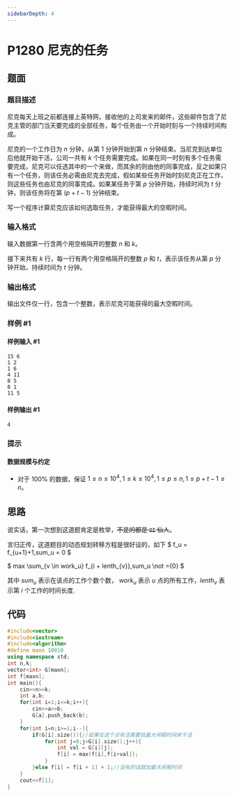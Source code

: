 ```yaml
---
sidebarDepth: 4
---
```

# P1280 尼克的任务
## 题面

### 题目描述

尼克每天上班之前都连接上英特网，接收他的上司发来的邮件，这些邮件包含了尼克主管的部门当天要完成的全部任务，每个任务由一个开始时刻与一个持续时间构成。

尼克的一个工作日为 $n$ 分钟，从第 $1$ 分钟开始到第 $n$ 分钟结束。当尼克到达单位后他就开始干活，公司一共有 $k$ 个任务需要完成。如果在同一时刻有多个任务需要完成，尼克可以任选其中的一个来做，而其余的则由他的同事完成，反之如果只有一个任务，则该任务必需由尼克去完成，假如某些任务开始时刻尼克正在工作，则这些任务也由尼克的同事完成。如果某任务于第 $p$ 分钟开始，持续时间为 $t$ 分钟，则该任务将在第 $(p+t-1)$ 分钟结束。

写一个程序计算尼克应该如何选取任务，才能获得最大的空暇时间。

### 输入格式

输入数据第一行含两个用空格隔开的整数 $n$ 和 $k$。

接下来共有 $k$ 行，每一行有两个用空格隔开的整数 $p$ 和 $t$，表示该任务从第 $p$ 分钟开始，持续时间为 $t$ 分钟。

### 输出格式

输出文件仅一行，包含一个整数，表示尼克可能获得的最大空暇时间。

### 样例 #1

#### 样例输入 #1

```
15 6
1 2
1 6
4 11
8 5
8 1
11 5
```

#### 样例输出 #1

```
4
```

### 提示

#### 数据规模与约定

- 对于 $100\%$ 的数据，保证 $1 \leq n \leq 10^4,1 \leq k \leq 10^4,1 \leq p \leq n,1 \leq p+t-1 \leq n$。

## 思路
说实话，第一次想到这道题肯定是枚举，~~不是的都是 `OI` 仙人~~。

言归正传，这道题目的动态规划转移方程是很好设的，如下
$ f_u = f_{u+1}+1,sum_u = 0 $

$ max \sum_{v \in work_u} f_{i + lenth_{v}},sum_u \not ={0} $


其中 $sum_u$ 表示在该点的工作个数个数， $work_u$ 表示 $u$ 点的所有工作，$lenth_{v}$ 表示第 $i$ 个工作的时间长度.

## 代码
```cpp
#include<vector>
#include<iostream>
#include<algorithm>
#define maxn 10010
using namespace std;
int n,k;
vector<int> G[maxn];
int f[maxn];
int main(){
	cin>>n>>k;
	int a,b;
	for(int i=1;i<=k;i++){
		cin>>a>>b;
		G[a].push_back(b);
	}
	for(int i=n;i>=1;i--){
		if(G[i].size()){//如果在这个点有活需要找最大闲暇时间来干活 
			for(int j=0;j<G[i].size();j++){
				int val = G[i][j];
				f[i] = max(f[i],f[i+val]);
			}
		}else f[i] = f[i + 1] + 1;//没有的话就加最大闲暇时间 
	}
	cout<<f[1];
}
```